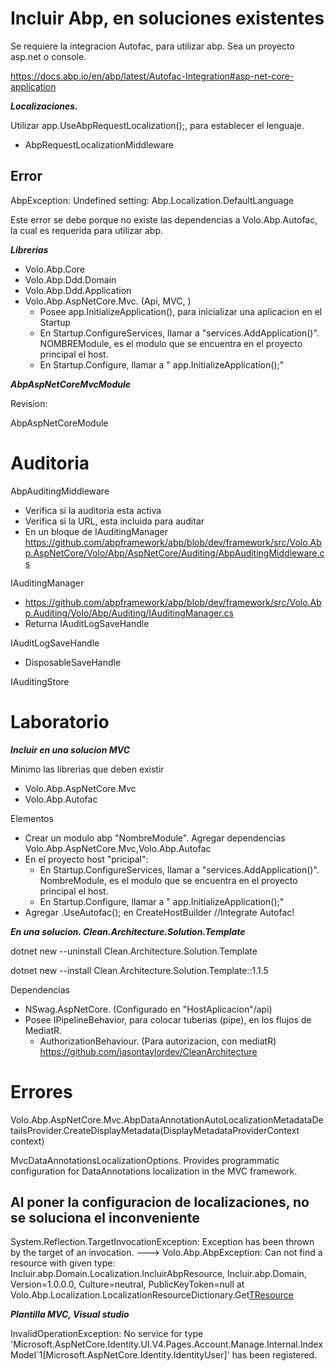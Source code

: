 # Incluir Abp, en soluciones existentes

Se requiere la integracion Autofac, para utilizar abp. Sea un proyecto asp.net o console.

https://docs.abp.io/en/abp/latest/Autofac-Integration#asp-net-core-application



***Localizaciones.***

Utilizar  app.UseAbpRequestLocalization();, para establecer el lenguaje.

- AbpRequestLocalizationMiddleware

Error
------------------
AbpException: Undefined setting: Abp.Localization.DefaultLanguage

Este error se debe porque no existe las dependencias a Volo.Abp.Autofac, la cual es requerida para utilizar abp.


***Librerias***

- Volo.Abp.Core
- Volo.Abp.Ddd.Domain
- Volo.Abp.Ddd.Application
- Volo.Abp.AspNetCore.Mvc. (Api, MVC, )
  - Posee app.InitializeApplication(), para inicializar una aplicacion en el Startup
  - En Startup.ConfigureServices, llamar a "services.AddApplication<NOMBREModule>()". NOMBREModule, es el modulo que se encuentra en el proyecto principal el host. 
  - En Startup.Configure, llamar a " app.InitializeApplication();"
  

***AbpAspNetCoreMvcModule***

Revision:

AbpAspNetCoreModule

  

# Auditoria

AbpAuditingMiddleware 
- Verifica si la auditoria esta activa
- Verifica si la URL, esta incluida para auditar
- En un bloque de IAuditingManager 
https://github.com/abpframework/abp/blob/dev/framework/src/Volo.Abp.AspNetCore/Volo/Abp/AspNetCore/Auditing/AbpAuditingMiddleware.cs

IAuditingManager 
- https://github.com/abpframework/abp/blob/dev/framework/src/Volo.Abp.Auditing/Volo/Abp/Auditing/IAuditingManager.cs
- Returna IAuditLogSaveHandle

IAuditLogSaveHandle
- DisposableSaveHandle

IAuditingStore 
  
# Laboratorio

***Incluir en una solucion MVC***

Minimo las librerias que deben existir
- Volo.Abp.AspNetCore.Mvc
- Volo.Abp.Autofac

Elementos
- Crear un modulo abp "NombreModule". Agregar dependencias Volo.Abp.AspNetCore.Mvc,Volo.Abp.Autofac
- En el proyecto host "pricipal":
  - En Startup.ConfigureServices, llamar a "services.AddApplication<NombreModule>()". NombreModule, es el modulo que se encuentra en el proyecto principal el host. 
  - En Startup.Configure, llamar a " app.InitializeApplication();"
- Agregar .UseAutofac(); en CreateHostBuilder //Integrate Autofac!


***En una solucion. Clean.Architecture.Solution.Template***

dotnet new --uninstall Clean.Architecture.Solution.Template

dotnet new --install Clean.Architecture.Solution.Template::1.1.5


Dependencias
- NSwag.AspNetCore. (Configurado en "HostAplicacion"/api)
- Posee IPipelineBehavior, para colocar tuberias (pipe), en los flujos de MediatR. 
  - AuthorizationBehaviour. (Para autorizacion, con mediatR)
https://github.com/jasontaylordev/CleanArchitecture

# Errores


Volo.Abp.AspNetCore.Mvc.AbpDataAnnotationAutoLocalizationMetadataDetailsProvider.CreateDisplayMetadata(DisplayMetadataProviderContext context)

MvcDataAnnotationsLocalizationOptions. Provides programmatic configuration for DataAnnotations localization in the MVC framework.

Al poner la configuracion de localizaciones, no se soluciona el inconveniente
----------------------

System.Reflection.TargetInvocationException: Exception has been thrown by the target of an invocation.
---> Volo.Abp.AbpException: Can not find a resource with given type: Incluir.abp.Domain.Localization.IncluirAbpResource, Incluir.abp.Domain, Version=1.0.0.0, Culture=neutral, PublicKeyToken=null
   at Volo.Abp.Localization.LocalizationResourceDictionary.Get[TResource]()


***Plantilla MVC, Visual studio***


InvalidOperationException: No service for type 'Microsoft.AspNetCore.Identity.UI.V4.Pages.Account.Manage.Internal.IndexModel`1[Microsoft.AspNetCore.Identity.IdentityUser]' has been registered.
